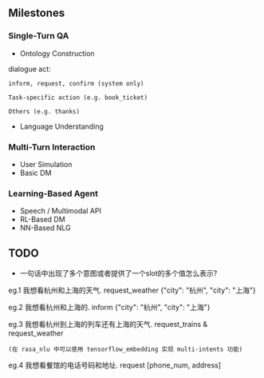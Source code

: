 ## Milestones

### Single-Turn QA
- Ontology Construction

dialogue act: 

	inform, request, confirm (system only)
	
	Task-specific action (e.g. book_ticket)

	Others (e.g. thanks)

- Language Understanding

### Multi-Turn Interaction
- User Simulation
- Basic DM

### Learning-Based Agent
- Speech / Multimodal API
- RL-Based DM
- NN-Based NLG

## TODO

- 一句话中出现了多个意图或者提供了一个slot的多个值怎么表示?

eg.1 我想看杭州和上海的天气. request_weather {"city": "杭州", "city": "上海"} 

eg.2 我想看杭州和上海的. inform {"city": "杭州", "city": "上海"} 

eg.3 我想看杭州到上海的列车还有上海的天气. request_trains & request_weather 

	(在 rasa_nlu 中可以使用 tensorflow_embedding 实现 multi-intents 功能)

eg.4 我想看餐馆的电话号码和地址. request [phone_num, address]
